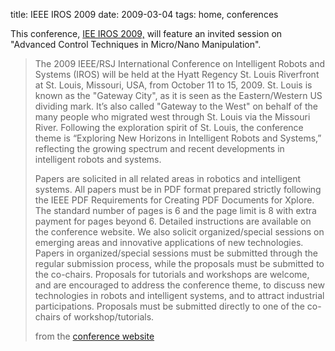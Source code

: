 title: IEEE IROS 2009
date: 2009-03-04 
tags: home, conferences


This conference, [IEE IROS 2009,](http://www.iros09.mtu.edu/index.php/IROS_2009:_The_2009_IEEE/RSJ_International_Conference_on_Intelligent_RObots_and_Systems) will feature an invited session on "Advanced Control Techniques
in Micro/Nano Manipulation".
<!--break-->
> The 2009 IEEE/RSJ International Conference on Intelligent Robots and Systems (IROS) will be held at the Hyatt Regency St. Louis Riverfront at St. Louis, Missouri, USA, from October 11 to 15, 2009. St. Louis is known as the "Gateway City", as it is seen as the Eastern/Western US dividing mark. It’s also called "Gateway to the West" on behalf of the many people who migrated west through St. Louis via the Missouri River. Following the exploration spirit of St. Louis, the conference theme is “Exploring New Horizons in Intelligent Robots and Systems,” reflecting the growing spectrum and recent developments in intelligent robots and systems.
> 
> Papers are solicited in all related areas in robotics and intelligent systems. All papers must be in PDF format prepared strictly following the IEEE PDF Requirements for Creating PDF Documents for Xplore. The standard number of pages is 6 and the page limit is 8 with extra payment for pages beyond 6. Detailed instructions are available on the conference website. We also solicit organized/special sessions on emerging areas and innovative applications of new technologies. Papers in organized/special sessions must be submitted through the regular submission process, while the proposals must be submitted to the co-chairs. Proposals for tutorials and workshops are welcome, and are encouraged to address the conference theme, to discuss new technologies in robots and intelligent systems, and to attract industrial participations. Proposals must be submitted directly to one of the co-chairs of workshop/tutorials.  
> 
> from the [conference website](http://www.iros09.mtu.edu/index.php/IROS_2009:_The_2009_IEEE/RSJ_International_Conference_on_Intelligent_RObots_and_Systems)